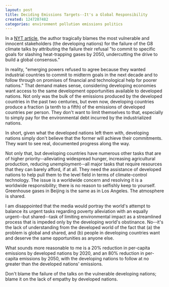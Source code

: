 ```yaml
---
layout: post
title: Deciding Emissions Targets--It's a Global Responsibility
created: 1247207482
categories: environment pollution emissions politics
---
```

In a [NYT article](http://www.nytimes.com/2009/07/09/world/europe/09prexy.html), the author tragically blames the most vulnerable and innocent stakeholders (the developing nations) for the failure of the G8 climate talks by attributing the failure their refusal "to commit to specific goals for slashing heat-trapping gases by 2050, undercutting the drive to build a global consensus."

In reality, "emerging powers refused to agree because they wanted industrial countries to commit to midterm goals in the next decade and to follow through on promises of financial and technological help for poorer nations." That demand makes sense, considering developing economies want access to the same development opportunities available to developed nations. Not only was the bulk of the emissions produced by the developed countries in the past two centuries, but even now, developing countries produce a fraction (a tenth to a fifth) of the emissions of developed countries per person. They don't want to limit themselves to that, especially to simply pay for the environmental debt incurred by the industrialized nations.

In short, given what the developed nations left them with, developing nations simply don't believe that the former will achieve their commitments. They want to see real, documented progress along the way.

Not only that, but developing countries have numerous other tasks that are of higher priority--alleviating widespread hunger, increasing agricultural production, reducing unemployment--all major tasks that require resources that they can barely afford, if at all. They need the assistance of developed nations to help pull them to the level field in terms of climate-control technology. The issue is a worldwide concern and resolving it is a worldwide responsibility; there is no reason to selfishly keep to yourself. Greenhouse gases in Beijing is the same as in Los Angeles. The atmosphere is shared.

I am disappointed that the media would portray the world's attempt to balance its urgent tasks regarding poverty alleviation with an equally urgent--but shared--task of limiting environmental impact as a streamlined process that is impeded only by the developing world's obstinance. No--it's the lack of understanding from the developed world of the fact that (a) the problem is global and shared, and (b) people in developing countries want and deserve the same opportunities as anyone else.

What sounds more reasonable to me is a 20% reduction in per-capita emissions by developed nations by 2020, and an 80% reduction in per-capita emissions by 2050, with the developing nations to follow at no greater than the developed nations' emissions.

Don't blame the failure of the talks on the vulnerable developing nations; blame it on the lack of empathy by developed nations.
